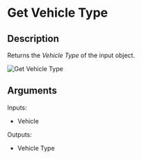 # Get Vehicle Type

## Description

Returns the _Vehicle Type_ of the input object.

![Get Vehicle Type](../../.gitbook/assets/images/scripting/vehicles/getvehicletype.png)

## Arguments

Inputs:

- Vehicle

Outputs:

- Vehicle Type
